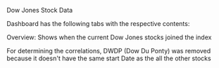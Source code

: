 Dow Jones Stock Data

Dashboard has the following tabs with the respective contents:

Overview: Shows when the current Dow Jones stocks joined the index

For determining the correlations, DWDP (Dow Du Ponty) was removed because it
doesn't have the same start Date as the all the other stocks
